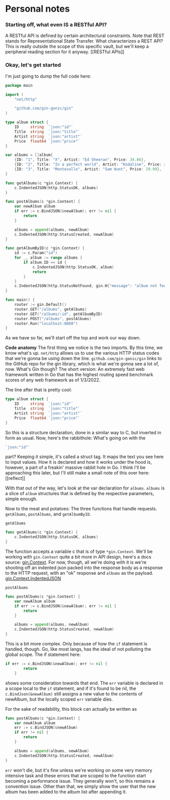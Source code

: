 # Personal notes

### Starting off, what even IS a RESTful API?
A RESTful API is defined by certain architectural constraints. Note that REST stands for Representational State Transfer. What characterizes a REST API? This is really outside the scope of this specific vault, but we'll keep a peripheral reading section for it anyway. [[RESTful APIs]]

### Okay, let's get started

I'm just going to dump the full code here:

```go
package main

import (
	"net/http"

	"github.com/gin-gonic/gin"
)

type album struct {
	ID     string  `json:"id"`
	Title  string  `json:"title"`
	Artist string  `json:"artist"`
	Price  float64 `json:"price"`
}

var albums = []album{
	{ID: "1", Title: "X", Artist: "Ed Sheeran", Price: 34.66},
	{ID: "2", Title: "In a perfect world", Artist: "Kodaline", Price: 29.99},
	{ID: "3", Title: "Montevallo", Artist: "Sam Hunt", Price: 29.99},
}

func getAlbums(c *gin.Context) {
	c.IndentedJSON(http.StatusOK, albums)
}

func postAlbums(c *gin.Context) {
	var newAlbum album
	if err := c.BindJSON(&newAlbum); err != nil {
		return
	}

	albums = append(albums, newAlbum)
	c.IndentedJSON(http.StatusCreated, newAlbum)
}

func getAlbumByID(c *gin.Context) {
	id := c.Param("id")
	for _, album := range albums {
		if album.ID == id {
			c.IndentedJSON(http.StatusOK, album)
			return
		}
	}
	c.IndentedJSON(http.StatusNotFound, gin.H{"message": "album not found"})
}

func main() {
	router := gin.Default()
	router.GET("/albums", getAlbums)
	router.GET("/albums/:id", getAlbumByID)
	router.POST("/albums", postAlbums)
	router.Run("localhost:8080")
}

```

As we have so far, we'll start off the top and work our way down.

**Code anatomy**
The first thing we notice is the two imports. By this time, we know what's up. `net/http` allows us to use the various HTTP status codes that we're gonna be using down the line. `github.com/gin-gonic/gin` links to the GitHub repo for the gin library, which is what we're gonna see a lot of, now. What's Gin though? The short version: An extremely fast web framework written in Go that has the highest routing speed benchmark scores of any web framework as of 1/3/2022.

The line after that is pretty cool:

```go
type album struct {
	ID     string  `json:"id"`
	Title  string  `json:"title"`
	Artist string  `json:"artist"`
	Price  float64 `json:"price"`
}
```
So this is a structure declaration, done in a similar way to C, but inverted in form as usual. Now, here's the rabbithole: What's going on with the 
```go
`json:"id"`
```
part? Keeping it simple, it's called a struct tag. It maps the text you see here to input values. How it is declared and how it works under the hood is, however, a part of a freakin' massive rabbit hole in Go. I think I'll be approaching this later, but I'll still make a small note of this over here: [[reflect]]

With that out of the way, let's look at the var declaration for `albums`. `albums` is a slice of `album` structures that is defined by the respective parameters, simple enough.

Now to the meat and potatoes: The three functions that handle requests. `getAlbums`, `postAlbums`, and `getAlbumByID`.

`getAlbums`
```go
func getAlbums(c *gin.Context) {
	c.IndentedJSON(http.StatusOK, albums)
}
```
The function accepts a variable c that is of type `*gin.Context`.  We'll be working with `gin.Context` quite a bit more in API design,  here's a docs source: [gin.Context](https://pkg.go.dev/github.com/gin-gonic/gin#Context). For now, though, all we're doing with it is we're shooting off an indented json packed into the response body as a response to the HTTP request, with an "ok" response and `albums` as the payload. [gin.Context.IndentedJSON](https://pkg.go.dev/github.com/gin-gonic/gin#Context.IndentedJSON)

`postAlbums`
```go
func postAlbums(c *gin.Context) {
	var newAlbum album
	if err := c.BindJSON(&newAlbum); err != nil {
		return
	}

	albums = append(albums, newAlbum)
	c.IndentedJSON(http.StatusCreated, newAlbum)
}
```
This is a bit more complex. Only because of how the `if` statement is handled, though. Go, like most langs, has the ideal of not polluting the global scope. The if statement here: 
```go
if err := c.BindJSON(&newAlbum); err != nil {
		return
	}
```
shows some consideration towards that end. The `err` variable is declared in a scope local to the `if` statement, and if it's found to be nil, the `c.BindJson(&newAlbum)` still assigns a new value to the contents of newAlbum, but the locally scoped `err` variable dies. 

For the sake of readability, this block can actually be written as
```go
func postAlbums(c *gin.Context) {
	var newAlbum album
	err := c.BindJSON(&newAlbum)
	if err != nil {
		return
	}

	albums = append(albums, newAlbum)
	c.IndentedJSON(http.StatusCreated, newAlbum)
}
```
`err` won't die, but it's fine unless we're working on some very memory intensive task and these errors that are scoped to the function start becoming a performance issue. They generally won't, so this remains a convention issue. Other than that, we simply show the user that the new album has been added to the album list after appending it.

